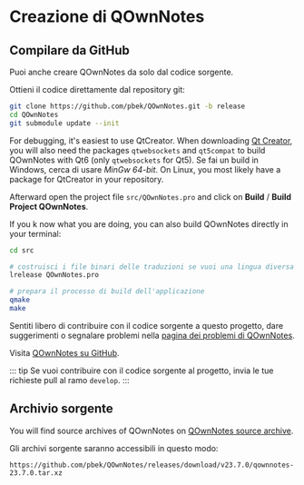 # Creazione di QOwnNotes

## Compilare da GitHub

Puoi anche creare QOwnNotes da solo dal codice sorgente.

Ottieni il codice direttamente dal repository git:

```bash
git clone https://github.com/pbek/QOwnNotes.git -b release
cd QOwnNotes
git submodule update --init
```

For debugging, it's easiest to use QtCreator. When downloading [Qt Creator](https://www.qt.io/download-qt-installer-oss), you will also need the packages `qtwebsockets` and `qt5compat` to build QOwnNotes with Qt6 (only `qtwebsockets` for Qt5). Se fai un build in Windows, cerca di usare *MinGw 64-bit*. On Linux, you most likely have a package for QtCreator in your repository.

Afterward open the project file `src/QOwnNotes.pro` and click on **Build** / **Build Project QOwnNotes**.

If you k now what you are doing, you can also build QOwnNotes directly in your terminal:

```bash
cd src

# costruisci i file binari delle traduzioni se vuoi una lingua diversa dall'inglese
lrelease QOwnNotes.pro

# prepara il processo di build dell'applicazione
qmake
make
```

Sentiti libero di contribuire con il codice sorgente a questo progetto, dare suggerimenti o segnalare problemi nella [pagina dei problemi di QOwnNotes](https://github.com/pbek/QOwnNotes/issues).

Visita [QOwnNotes su GitHub](https://github.com/pbek/QOwnNotes).

::: tip
Se vuoi contribuire con il codice sorgente al progetto, invia le tue richieste pull al ramo `develop`.
:::

## Archivio sorgente

You will find source archives of QOwnNotes on [QOwnNotes source archive](https://github.com/pbek/QOwnNotes/releases).

Gli archivi sorgente saranno accessibili in questo modo:

`https://github.com/pbek/QOwnNotes/releases/download/v23.7.0/qownnotes-23.7.0.tar.xz`
